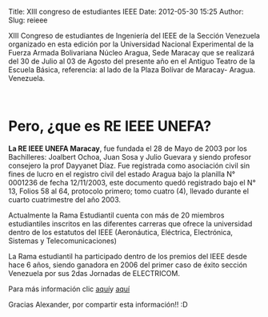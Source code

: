 Title: XIII congreso de estudiantes IEEE
Date: 2012-05-30 15:25
Author:  
Slug: reieee

XIII Congreso de estudiantes de Ingeniería del IEEE de la Sección
Venezuela organizado en esta edición por la Universidad Nacional
Experimental de la Fuerza Armada Bolivariana Núcleo Aragua, Sede Maracay
que se realizará del 30 de Julio al 03 de Agosto del presente año en el
Antiguo Teatro de la Escuela Básica, referencia: al lado de la Plaza
Bolívar de Maracay- Aragua. Venezuela.

<!--more-->

 

Pero, ¿que es **RE IEEE UNEFA**?
================================

**La RE IEEE UNEFA Maracay**, fue fundada el 28 de Mayo de 2003 por los
Bachilleres: Joalbert Ochoa, Juan Sosa y Julio Guevara y siendo profesor
consejero la prof Dayyanet Díaz. Fue registrada como asociación civil
sin fines de lucro en el registro civil del estado Aragua bajo la
planilla N° 0001236 de fecha 12/11/2003, este documento quedó registrado
bajo el N° 13, Folios 58 al 64, protocolo primero; tomo cuatro (4),
llevado durante el cuarto cuatrimestre del año 2003.

Actualmente la Rama Estudiantil cuenta con más de 20 miembros
estudiantiles inscritos en las diferentes carreras que ofrece la
universidad dentro de los estatutos del IEEE (Aeronáutica, Eléctrica,
Electrónica, Sistemas y Telecomunicaciones)

La Rama estudiantil ha participado dentro de los premios del IEEE desde
hace 6 años, siendo ganadora en 2006 del primer caso de éxito sección
Venezuela por sus 2das Jornadas de ELECTRICOM.

Para más información clic
[aquí](http://sites.ieee.org/sb-unefa/quienes-somos/re-ieee-unefa-maracay/ "RE IEEE UNEFA Maracay")y
[aquí](http://sites.ieee.org/sb-unefa/category/xiii-cei-ieee/ "XIII CEI-IEEE UNEFA Maracay")

Gracias Alexander, por compartir esta información!! :D
